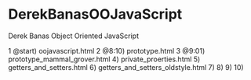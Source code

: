 # DerekBanasOOJavaScript
Derek Banas Object Oriented JavaScript

 1  @start) oojavascript.html
 2   @8:10) prototype.html
 3   @9:01) prototype_mammal_grover.html
 4) private_proerties.html
 5) getters_and_setters.html
 6) getters_and_setters_oldstyle.html
 7)
 8)
 9)
10)
